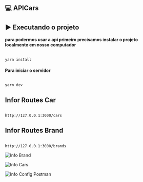 ## 💻 APICars

## ▶️ Executando o projeto

#### para podermos usar a api primeiro precisamos instalar o projeto localmente em nosso computador

```

yarn install

```

#### Para iniciar o servidor

```

yarn dev

```

## Infor Routes Car

```

http://127.0.0.1:3000/cars

```

## Infor Routes Brand

```

http://127.0.0.1:3000/brands

```

![Info Brand](https://raw.githubusercontent.com/CarlosHenrique2/APICars/main/public/images/DOC/BrandsID.PNG)

![Info Cars](https://raw.githubusercontent.com/CarlosHenrique2/APICars/main/public/images/DOC/CarsID.PNG)

![Info Config Postman](https://raw.githubusercontent.com/CarlosHenrique2/APICars/main/public/images/DOC/Information.PNG)
